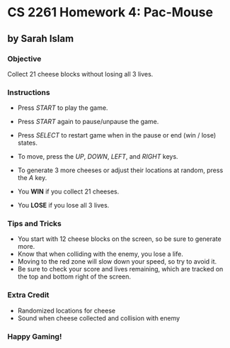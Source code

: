 # CS 2261 Homework 4: Pac-Mouse
## by Sarah Islam

### **Objective**
Collect 21 cheese blocks without losing all 3 lives.

### **Instructions**
- Press *START* to play the game.
- Press *START* again to pause/unpause the game.
- Press *SELECT* to restart game when in the pause or end (win / lose) states.

- To move, press the *UP*, *DOWN*, *LEFT*, and *RIGHT* keys.
- To generate 3 more cheeses or adjust their locations at random, press the *A* key.

- You **WIN** if you collect 21 cheeses.
- You **LOSE** if you lose all 3 lives.

### **Tips and Tricks**
- You start with 12 cheese blocks on the screen, so be sure to generate more.
- Know that when colliding with the enemy, you lose a life.
- Moving to the red zone will slow down your speed, so try to avoid it.
- Be sure to check your score and lives remaining, which are tracked on the top and bottom right of the screen.


### **Extra Credit**
- Randomized locations for cheese
- Sound when cheese collected and collision with enemy

### Happy Gaming!